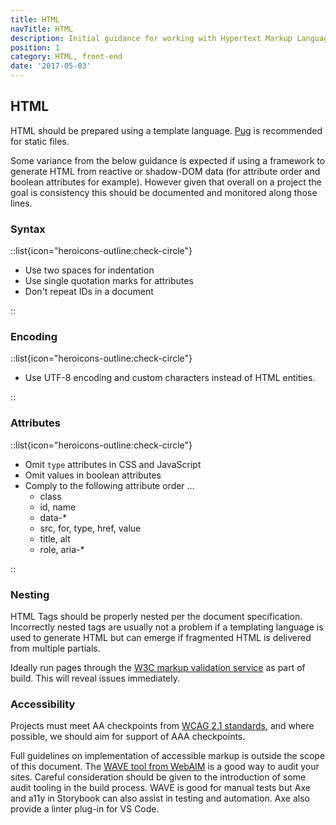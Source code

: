 ```yaml
---
title: HTML
navTitle: HTML
description: Initial guidance for working with Hypertext Markup Language
position: 1
category: HTML, front-end
date: '2017-05-03'
---
```


## HTML

HTML should be prepared using a template language.
[Pug](/pug) is recommended for static files.

Some variance from the below guidance is expected
if using a framework to generate HTML from reactive
or shadow-DOM data (for attribute order and boolean
attributes for example). However given that overall on a
project the goal is consistency this should be documented
and monitored along those lines.

### Syntax

::list{icon="heroicons-outline:check-circle"}

- Use two spaces for indentation
- Use single quotation marks for attributes
- Don't repeat IDs in a document

::

### Encoding

::list{icon="heroicons-outline:check-circle"}

- Use UTF-8 encoding and custom characters instead of HTML entities.

::

### Attributes

::list{icon="heroicons-outline:check-circle"}

- Omit `type` attributes in CSS and JavaScript
- Omit values in boolean attributes
- Comply to the following attribute order ...
  - class
  - id, name
  - data-\*
  - src, for, type, href, value
  - title, alt
  - role, aria-\*

::

### Nesting

HTML Tags should be properly nested per the document specification.
Incorrectly nested tags are usually not a problem if a templating language
is used to generate HTML but can emerge if fragmented HTML is delivered from
multiple partials.

Ideally run pages through the [W3C markup validation service][w3c-validation]
as part of build. This will reveal issues immediately.

### Accessibility

Projects must meet AA checkpoints from [WCAG 2.1 standards][wcag],
and where possible, we should aim for support of AAA checkpoints.

Full guidelines on implementation of accessible markup is outside the scope
of this document. The [WAVE tool from WebAIM][wave] is a good way to audit
your sites. Careful consideration should be given to the introduction of
some audit tooling in the build process. WAVE is good for manual tests but
Axe and a11y in Storybook can also assist in testing and automation. Axe also
provide a linter plug-in for VS Code.

[pug]: https://pugjs.org/api/getting-started.html
[w3c-validation]: https://validator.w3.org/
[wcag]: https://www.w3.org/TR/WCAG21/
[wave]: https://wave.webaim.org/extension/
[axe-vs]: https://marketplace.visualstudio.com/items?itemName=deque-systems.vscode-axe-linter
